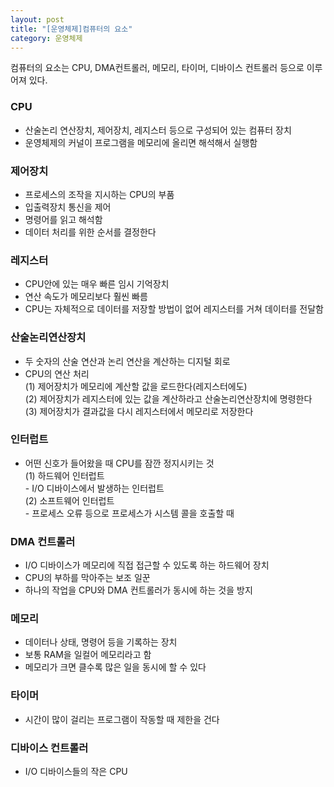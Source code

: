 ```yaml
---
layout: post
title: "[운영체제]컴퓨터의 요소"
category: 운영체제
---
```


컴퓨터의 요소는 CPU, DMA컨트롤러, 메모리, 타이머, 디바이스 컨트롤러 등으로 이루어져 있다.   

### CPU
- 산술논리 연산장치, 제어장치, 레지스터 등으로 구성되어 있는 컴퓨터 장치
- 운영체제의 커널이 프로그램을 메모리에 올리면 해석해서 실행함
  

### 제어장치
- 프로세스의 조작을 지시하는 CPU의 부품
- 입출력장치 통신을 제어
- 명령어를 읽고 해석함
- 데이터 처리를 위한 순서를 결정한다
  

### 레지스터
- CPU안에 있는 매우 빠른 임시 기억장치
- 연산 속도가 메모리보다 훨씬 빠름
- CPU는 자체적으로 데이터를 저장할 방법이 없어 레지스터를 거쳐 데이터를 전달함


### 산술논리연산장치
- 두 숫자의 산술 연산과 논리 연산을 계산하는 디지털 회로
- CPU의 연산 처리   
(1) 제어장치가 메모리에 계산할 값을 로드한다(레지스터에도)   
(2) 제어장치가 레지스터에 있는 값을 계산하라고 산술논리연산장치에 명령한다   
(3) 제어장치가 결과값을 다시 레지스터에서 메모리로 저장한다


### 인터럽트
- 어떤 신호가 들어왔을 때 CPU를 잠깐 정지시키는 것  
(1) 하드웨어 인터럽트    
\- I/O 디바이스에서 발생하는 인터럽트   
(2) 소프트웨어 인터럽트   
\- 프로세스 오류 등으로 프로세스가 시스템 콜을 호출할 때   


### DMA 컨트롤러
- I/O 디바이스가 메모리에 직접 접근할 수 있도록 하는 하드웨어 장치
- CPU의 부하를 막아주는 보조 일꾼
- 하나의 작업을 CPU와 DMA 컨트롤러가 동시에 하는 것을 방지 


### 메모리
- 데이터나 상태, 명령어 등을 기록하는 장치
- 보통 RAM을 일컬어 메모리라고 함
- 메모리가 크면 클수록 많은 일을 동시에 할 수 있다


### 타이머
- 시간이 많이 걸리는 프로그램이 작동할 때 제한을 건다


### 디바이스 컨트롤러
 - I/O 디바이스들의 작은 CPU

